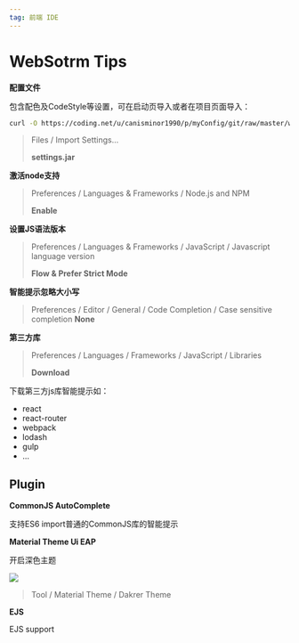 ```yaml
---
tag: 前端 IDE
---
```




# WebSotrm Tips



**配置文件**



包含配色及CodeStyle等设置，可在启动页导入或者在项目页面导入：

```bash
curl -O https://coding.net/u/canisminor1990/p/myConfig/git/raw/master/webStorm/settings.jar
```

>  Files / Import Settings...
>
> **settings.jar**



**激活node支持**



> Preferences / Languages & Frameworks / Node.js and NPM 
>
> **Enable**



**设置JS语法版本**



> Preferences / Languages & Frameworks / JavaScript / Javascript language version
>
> **Flow & Prefer Strict Mode**



**智能提示忽略大小写**



> Preferences / Editor / General / Code Completion / Case sensitive completion
> **None**



**第三方库**



> Preferences / Languages / Frameworks / JavaScript / Libraries
>
> **Download**



下载第三方js库智能提示如：

- react
- react-router
- webpack
- lodash
- gulp
- ...



## Plugin



**CommonJS AutoComplete**

支持ES6 import普通的CommonJS库的智能提示



**Material Theme Ui EAP**

开启深色主题

![](https://o4j4l4n7h.qnssl.com/2017-09-12-091651.jpg)

> Tool / Material Theme / Dakrer Theme



**EJS**

EJS support